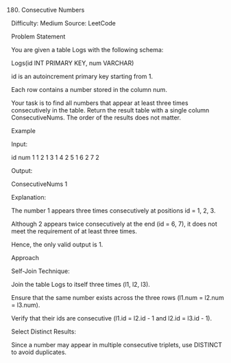 180. Consecutive Numbers

Difficulty: Medium
Source: LeetCode

Problem Statement

You are given a table Logs with the following schema:

Logs(id INT PRIMARY KEY, num VARCHAR)


id is an autoincrement primary key starting from 1.

Each row contains a number stored in the column num.

Your task is to find all numbers that appear at least three times consecutively in the table.
Return the result table with a single column ConsecutiveNums.
The order of the results does not matter.

Example

Input:

id  num
1   1
2   1
3   1
4   2
5   1
6   2
7   2


Output:

ConsecutiveNums
1


Explanation:

The number 1 appears three times consecutively at positions id = 1, 2, 3.

Although 2 appears twice consecutively at the end (id = 6, 7), it does not meet the requirement of at least three times.

Hence, the only valid output is 1.

Approach

Self-Join Technique:

Join the table Logs to itself three times (l1, l2, l3).

Ensure that the same number exists across the three rows (l1.num = l2.num = l3.num).

Verify that their ids are consecutive (l1.id = l2.id - 1 and l2.id = l3.id - 1).

Select Distinct Results:

Since a number may appear in multiple consecutive triplets, use DISTINCT to avoid duplicates.